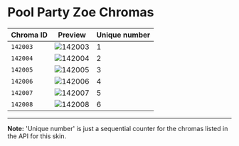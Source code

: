 # Pool Party Zoe Chromas

| Chroma ID | Preview | Unique number |
|---|---|---|
| `142003` | ![142003](https://raw.communitydragon.org/latest/plugins/rcp-be-lol-game-data/global/default/v1/champion-chroma-images/142/142003.png) | 1 |
| `142004` | ![142004](https://raw.communitydragon.org/latest/plugins/rcp-be-lol-game-data/global/default/v1/champion-chroma-images/142/142004.png) | 2 |
| `142005` | ![142005](https://raw.communitydragon.org/latest/plugins/rcp-be-lol-game-data/global/default/v1/champion-chroma-images/142/142005.png) | 3 |
| `142006` | ![142006](https://raw.communitydragon.org/latest/plugins/rcp-be-lol-game-data/global/default/v1/champion-chroma-images/142/142006.png) | 4 |
| `142007` | ![142007](https://raw.communitydragon.org/latest/plugins/rcp-be-lol-game-data/global/default/v1/champion-chroma-images/142/142007.png) | 5 |
| `142008` | ![142008](https://raw.communitydragon.org/latest/plugins/rcp-be-lol-game-data/global/default/v1/champion-chroma-images/142/142008.png) | 6 |

---

**Note:** 'Unique number' is just a sequential counter for the chromas listed in the API for this skin.